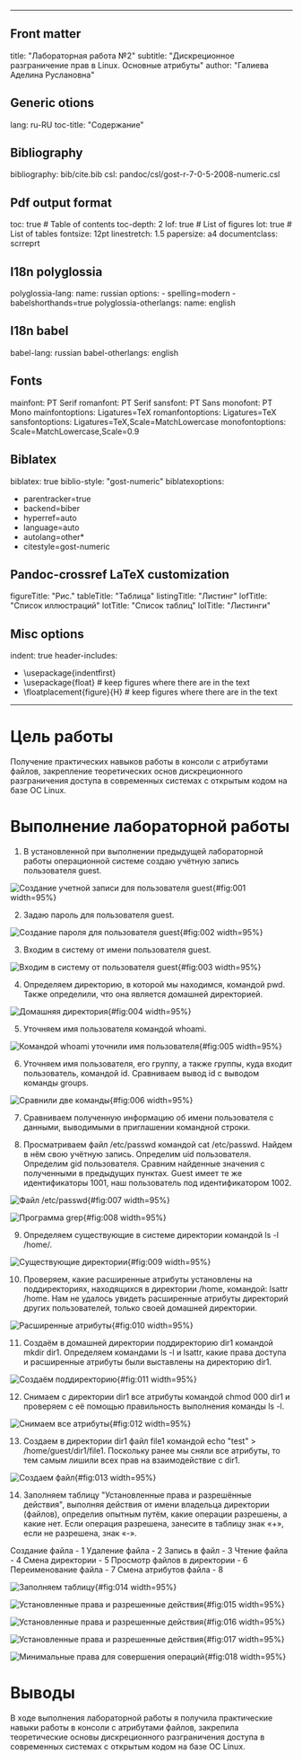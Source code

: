 
---
## Front matter
title: "Лабораторная работа №2"
subtitle: "Дискреционное разграничение прав в Linux. Основные атрибуты"
author: "Галиева Аделина Руслановна"

## Generic otions
lang: ru-RU
toc-title: "Содержание"

## Bibliography
bibliography: bib/cite.bib
csl: pandoc/csl/gost-r-7-0-5-2008-numeric.csl

## Pdf output format
toc: true # Table of contents
toc-depth: 2
lof: true # List of figures
lot: true # List of tables
fontsize: 12pt
linestretch: 1.5
papersize: a4
documentclass: scrreprt
## I18n polyglossia
polyglossia-lang:
  name: russian
  options:
	- spelling=modern
	- babelshorthands=true
polyglossia-otherlangs:
  name: english
## I18n babel
babel-lang: russian
babel-otherlangs: english
## Fonts
mainfont: PT Serif
romanfont: PT Serif
sansfont: PT Sans
monofont: PT Mono
mainfontoptions: Ligatures=TeX
romanfontoptions: Ligatures=TeX
sansfontoptions: Ligatures=TeX,Scale=MatchLowercase
monofontoptions: Scale=MatchLowercase,Scale=0.9
## Biblatex
biblatex: true
biblio-style: "gost-numeric"
biblatexoptions:
  - parentracker=true
  - backend=biber
  - hyperref=auto
  - language=auto
  - autolang=other*
  - citestyle=gost-numeric
## Pandoc-crossref LaTeX customization
figureTitle: "Рис."
tableTitle: "Таблица"
listingTitle: "Листинг"
lofTitle: "Список иллюстраций"
lotTitle: "Список таблиц"
lolTitle: "Листинги"
## Misc options
indent: true
header-includes:
  - \usepackage{indentfirst}
  - \usepackage{float} # keep figures where there are in the text
  - \floatplacement{figure}{H} # keep figures where there are in the text
---

# Цель работы


Получение практических навыков работы в консоли с атрибутами файлов, закрепление теоретических основ дискреционного разграничения доступа в современных системах с открытым кодом на базе OC Linux. 


# Выполнение лабораторной работы

1.  В установленной при выполнении предыдущей лабораторной работы операционной системе создаю учётную запись пользователя guest.

![Создание учетной записи для пользователя guest](image/1.png){#fig:001 width=95%}

2. Задаю пароль для пользователя guest.

![Создание пароля для пользователя guest](image/2.png){#fig:002 width=95%}

3. Входим в систему от имени пользователя guest.

![Входим в систему от пользователя guest](image/3.png){#fig:003 width=95%}

4. Определяем директорию, в которой мы находимся, командой pwd. Также определили, что она является домашней директорией.

![Домашняя директория](image/4.png){#fig:004 width=95%}

5. Уточняем имя пользователя командой whoami.

![Командой whoami уточнили имя пользователя](image/5.png){#fig:005 width=95%}

6. Уточняем имя пользователя, его группу, а также группы, куда входит пользователь, командой id. Сравниваем вывод id с выводом команды groups.

![Сравнили две команды](image/6.png){#fig:006 width=95%}

7. Сравниваем полученную информацию об имени пользователя с данными, выводимыми в приглашении командной строки.

8. Просматриваем файл /etc/passwd командой cat /etc/passwd. Найдем в нём свою учётную запись. Определим uid пользователя. Определим gid пользователя. Сравним найденные значения с полученными в предыдущих пунктах. Guest имеет те же идентификаторы 1001, наш пользователь под идентификатором 1002. 

![Файл /etc/passwd](image/7.png){#fig:007 width=95%}

![Программа grep](image/8.png){#fig:008 width=95%}

9. Определяем существующие в системе директории командой ls -l /home/.

![Существующие директории](image/9.png){#fig:009 width=95%}

10. Проверяем, какие расширенные атрибуты установлены на поддиректориях, находящихся в директории /home, командой:
lsattr /home. Нам не удалось увидеть расширенные атрибуты директорий других пользователей, только своей домашней директории. 

![Расширенные атрибуты](image/10.png){#fig:010 width=95%}

11. Создаём в домашней директории поддиректорию dir1 командой mkdir dir1. Определяем командами ls -l и lsattr, какие права доступа и расширенные атрибуты были выставлены на директорию dir1.

![Создаём поддиректорию](image/11.png){#fig:011 width=95%}

12. Снимаем с директории dir1 все атрибуты командой сhmod 000 dir1 и проверяем с её помощью правильность выполнения команды ls -l. 

![Снимаем все атрибуты](image/12.png){#fig:012 width=95%}

13. Создаем в директории dir1 файл file1 командой echo "test" > /home/guest/dir1/file1. Поскольку ранее мы сняли все атрибуты, то тем самым лишили всех прав на взаимодействие с dir1. 

![Создаем файл](image/13.png){#fig:013 width=95%}

14. Заполняем таблицу "Установленные права и разрешённые действия", выполняя действия от имени владельца директории (файлов), определив опытным путём, какие операции разрешены, а какие нет. Если операция разрешена, занесите в таблицу знак «+», если не разрешена, знак «-».

Создание файла - 1
Удаление файла - 2
Запись в  файл - 3
Чтение файла - 4
Смена директории - 5
Просмотр файлов в директории - 6
Переименование файла - 7
Смена атрибутов файла - 8 

![Заполняем таблицу](image/14.png){#fig:014 width=95%}

![Установленные права и разрешенные действия](image/15.png){#fig:015 width=95%}

![Установленные права и разрешенные действия](image/16.png){#fig:016 width=95%}

![Установленные права и разрешенные действия](image/17.png){#fig:017 width=95%}

![Минимальные права для совершения операций](image/18.png){#fig:018 width=95%}


# Выводы

В ходе выполнения лабораторной работы я получила практические навыки работы в консоли с атрибутами файлов, закрепила теоретические основы дискреционного разграничения доступа в современных системах с открытым кодом на базе OC Linux.


